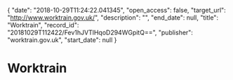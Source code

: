 {
  "date": "2018-10-29T11:24:22.041345", 
  "open_access": false, 
  "target_url": "http://www.worktrain.gov.uk/", 
  "description": "", 
  "end_date": null, 
  "title": "Worktrain", 
  "record_id": "20181029T112422/Fev1hJVTlHqoD294WGpitQ==", 
  "publisher": "worktrain.gov.uk", 
  "start_date": null
}

# Worktrain

